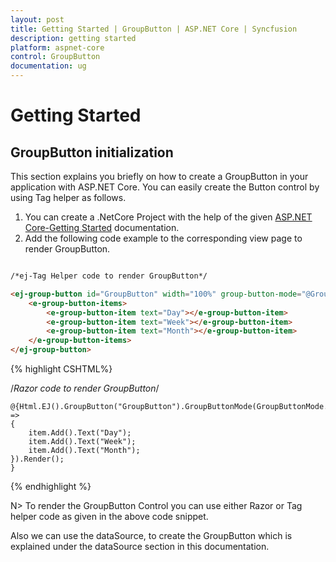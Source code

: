 ```yaml
---
layout: post
title: Getting Started | GroupButton | ASP.NET Core | Syncfusion
description: getting started
platform: aspnet-core
control: GroupButton
documentation: ug
---
```


# Getting Started

## GroupButton initialization

This section explains you briefly on how to create a GroupButton in your application with ASP.NET Core. You can easily create the Button control by using Tag helper as follows.

1. You can create a .NetCore Project with the help of the given [ASP.NET Core-Getting Started](https://help.syncfusion.com/aspnet-core/getting-started) documentation.
2. Add the following code example to the corresponding view page to render GroupButton.


~~~ html

/*ej-Tag Helper code to render GroupButton*/

<ej-group-button id="GroupButton" width="100%" group-button-mode="@GroupButtonMode.RadioButton" show-rounded-corner="true">
    <e-group-button-items>
        <e-group-button-item text="Day"></e-group-button-item>
        <e-group-button-item text="Week"></e-group-button-item>
        <e-group-button-item text="Month"></e-group-button-item>
    </e-group-button-items>
</ej-group-button>

~~~

{% highlight CSHTML%}

/*Razor code to render GroupButton*/

    @{Html.EJ().GroupButton("GroupButton").GroupButtonMode(GroupButtonMode.RadioButton).ShowRoundedCorner(true).Items(item =>
    {
        item.Add().Text("Day");
        item.Add().Text("Week");
        item.Add().Text("Month");
    }).Render();
    }

{% endhighlight %}

N> To render the GroupButton Control you can use either Razor or Tag helper code as given in the above code snippet.


Also we can use the dataSource, to create the GroupButton which is explained under the dataSource section in this documentation.

